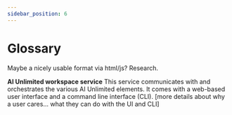 ```yaml
---
sidebar_position: 6
---
```


# Glossary

Maybe a nicely usable format via html/js? Research.

**AI Unlimited workspace service**
This service communicates with and orchestrates the various AI Unlimited elements. It comes with a web-based user interface and a command line interface (CLI). [more details about why a user cares... what they can do with the UI and CLI]

